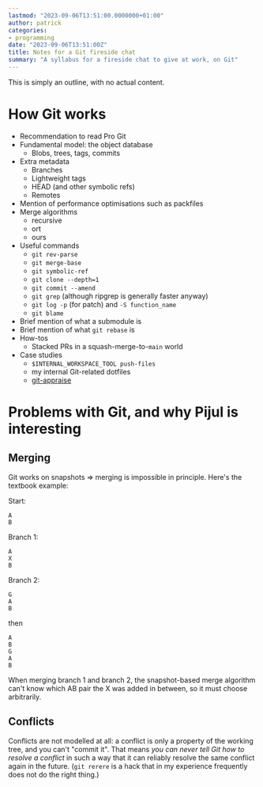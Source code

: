 ```yaml
---
lastmod: "2023-09-06T13:51:00.0000000+01:00"
author: patrick
categories:
- programming
date: "2023-09-06T13:51:00Z"
title: Notes for a Git fireside chat
summary: "A syllabus for a fireside chat to give at work, on Git"
---
```


This is simply an outline, with no actual content.

# How Git works

* Recommendation to read Pro Git
* Fundamental model: the object database
  * Blobs, trees, tags, commits
* Extra metadata
  * Branches
  * Lightweight tags
  * HEAD (and other symbolic refs)
  * Remotes
* Mention of performance optimisations such as packfiles
* Merge algorithms
  * recursive
  * ort
  * ours
* Useful commands
  * `git rev-parse`
  * `git merge-base`
  * `git symbolic-ref`
  * `git clone --depth=1`
  * `git commit --amend`
  * `git grep` (although ripgrep is generally faster anyway)
  * `git log -p` (for patch) and `-S function_name`
  * `git blame`
* Brief mention of what a submodule is
* Brief mention of what `git rebase` is
* How-tos
  * Stacked PRs in a squash-merge-to-`main` world
* Case studies
  * `$INTERNAL_WORKSPACE_TOOL push-files`
  * my internal Git-related dotfiles
  * [git-appraise](https://github.com/google/git-appraise)


# Problems with Git, and why Pijul is interesting

## Merging

Git works on snapshots => merging is impossible in principle.
Here's the textbook example:

Start:
```
A
B
```

Branch 1:
```
A
X
B
```

Branch 2:
```
G
A
B
```
then
```
A
B
G
A
B
```

When merging branch 1 and branch 2, the snapshot-based merge algorithm can't know which AB pair the X was added in between, so it must choose arbitrarily.


## Conflicts

Conflicts are not modelled at all: a conflict is only a property of the working tree, and you can't "commit it".
That means *you can never tell Git how to resolve a conflict* in such a way that it can reliably resolve the same conflict again in the future.
(`git rerere` is a hack that in my experience frequently does not do the right thing.)